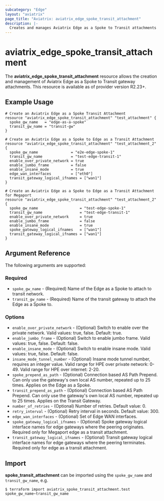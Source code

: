 ```yaml
---
subcategory: "Edge"
layout: "aviatrix"
page_title: "Aviatrix: aviatrix_edge_spoke_transit_attachment"
description: |-
  Creates and manages Aviatrix Edge as a Spoke to Transit attachments
---
```


# aviatrix_edge_spoke_transit_attachment

The **aviatrix_edge_spoke_transit_attachment** resource allows the creation and management of Aviatrix Edge as a Spoke to Transit gateway attachments. This resource is available as of provider version R2.23+.

## Example Usage

```hcl
# Create an Aviatrix Edge as a Spoke Transit Attachment
resource "aviatrix_edge_spoke_transit_attachment" "test_attachment" {
  spoke_gw_name   = "edge-as-a-spoke"
  transit_gw_name = "transit-gw"
}
```
```hcl
# Create an Aviatrix Edge as a Spoke to Edge as a Transit Attachment
resource "aviatrix_edge_spoke_transit_attachment" "test_attachment_2" {
  spoke_gw_name               = "e2e-edge-spoke-1"
  transit_gw_name             = "test-edge-transit-1"
  enable_over_private_network = true
  enable_jumbo_frame          = false
  enable_insane_mode          = true
  edge_wan_interfaces         = ["eth0"]
  transit_gateway_logical_ifnames = ["wan1"]
}
```
```hcl
# Create an Aviatrix Edge as a Spoke to Edge as a Transit Attachment for Megaport
resource "aviatrix_edge_spoke_transit_attachment" "test_attachment_2" {
  spoke_gw_name                   = "test-edge-spoke-1"
  transit_gw_name                 = "test-edge-transit-1"
  enable_over_private_network     = true
  enable_jumbo_frame              = false
  enable_insane_mode              = true
  spoke_gateway_logical_ifnames   = ["wan1"]
  transit_gateway_logical_ifnames = ["wan1"]
}
```

## Argument Reference

The following arguments are supported:

### Required

* `spoke_gw_name` - (Required) Name of the Edge as a Spoke to attach to transit network.
* `transit_gw_name` - (Required) Name of the transit gateway to attach the Edge as a Spoke to.

### Options

* `enable_over_private_network` - (Optional) Switch to enable over the private network. Valid values: true, false. Default: true.
* `enable_jumbo_frame` - (Optional) Switch to enable jumbo frame. Valid values: true, false. Default: false.
* `enable_insane_mode` - (Optional) Switch to enable insane mode. Valid values: true, false. Default: false.
* `insane_mode_tunnel_number` - (Optional) Insane mode tunnel number, requires an integer value. Valid range for HPE over private network: 0-49. Valid range for HPE over internet: 2-20.
* `spoke_prepend_as_path` - (Optional) Connection based AS Path Prepend. Can only use the gateway's own local AS number, repeated up to 25 times. Applies on the Edge as a Spoke.
* `transit_prepend_as_path` - (Optional) Connection based AS Path Prepend. Can only use the gateway's own local AS number, repeated up to 25 times. Applies on the Transit Gateway.
* `number_of_retries` - (Optional) Number of retries. Default value: 0.
* `retry_interval` - (Optional) Retry interval in seconds. Default value: 300.
* `edge_wan_interfaces` - (Optional) Set of Edge WAN interfaces.
* `spoke_gateway_logical_ifnames` - (Optional) Spoke gateway logical interface names for edge gateways where the peering originates. Required only for Megaport edge as a transit attachment.
* `transit_gateway_logical_ifnames` - (Optional) Transit gateway logical interface names for edge gateways where the peering terminates. Required only for edge as a transit attachment.

## Import

**spoke_transit_attachment** can be imported using the `spoke_gw_name` and `transit_gw_name`, e.g.

```
$ terraform import aviatrix_spoke_transit_attachment.test spoke_gw_name~transit_gw_name
```
